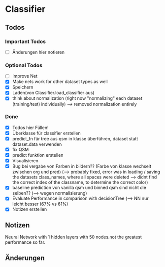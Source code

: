 # Classifier

## Todos

### Important Todos
* [ ] Änderungen hier notieren

### Optional Todos
* [ ] Improve Net
* [x] Make nets work for other dataset types as well
* [x] Speichern
* [x] Laden(von Classifier.load_classifier aus)
* [x] think about normalization (right now "normalizing" each dataset (training/test) individually) --> removed 
  normalization entirely

### Done

* [x] Todos hier Füllen!
* [x] Überklasse für classifier erstellen
* [x] predict_fn für tree aus qsm in klasse überführen, dataset statt dataset.data verwenden
* [x] fix QSM
* [x] predict funktion erstellen  
* [x] Visualisieren
* [x] Bug bei vergabe von Farben in bildern?? (Farbe von klasse wechselt zwischen org und pred) (--> probably fixed,
error was in loading / saving the datasets class_names, where all spaces were deleted --> didnt find the correct index
of the classname, to determine the correct color)
* [x] baseline prediction von vanilla qsm und binned qsm sind nicht die selben?? (--> wegen normalisierung)
* [x] Evaluate Performance in comparison with decisionTree (--> NN nur leicht besser (67% vs 61%)
* [x] Notizen erstellen

## Notizen
Neural Network with 1 hidden layers with 50 nodes.not the greatest performance so far.

## Änderungen